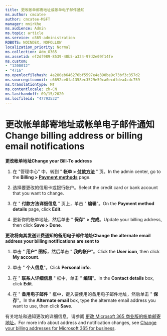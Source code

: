 ```yaml
---
title: 更改帐单邮寄地址或帐单电子邮件通知
ms.author: cmcatee
author: cmcatee-MSFT
manager: mnirkhe
ms.audience: Admin
ms.topic: article
ms.service: o365-administration
ROBOTS: NOINDEX, NOFOLLOW
localization_priority: Normal
ms.collection: Adm_O365
ms.assetid: ef2df989-8539-48b5-a324-97d2e09f14fe
ms.custom:
- "1200012"
- "4716"
ms.openlocfilehash: 4a280eb646270bf5597e4e390be9c73bf3c357d2
ms.sourcegitcommit: c6692ce0fa1358ec3529e59ca0ecdfdea4cdc759
ms.translationtype: MT
ms.contentlocale: zh-CN
ms.lasthandoff: 09/15/2020
ms.locfileid: "47793532"
---
```

# <a name="change-billing-address-or-billing-email-notifications"></a><span data-ttu-id="9b627-102">更改帐单邮寄地址或帐单电子邮件通知</span><span class="sxs-lookup"><span data-stu-id="9b627-102">Change billing address or billing email notifications</span></span>

<span data-ttu-id="9b627-103">**更改帐单地址**</span><span class="sxs-lookup"><span data-stu-id="9b627-103">**Change your Bill-To address**</span></span>

1. <span data-ttu-id="9b627-104">在 "管理中心" 中，转到 " **帐单 > [付款方法](https://go.microsoft.com/fwlink/p/?linkid=2018806)** " 页。</span><span class="sxs-lookup"><span data-stu-id="9b627-104">In the admin center, go to the **Billing > [Payment methods](https://go.microsoft.com/fwlink/p/?linkid=2018806)** page.</span></span>

2. <span data-ttu-id="9b627-105">选择要更改的信用卡或银行帐户。</span><span class="sxs-lookup"><span data-stu-id="9b627-105">Select the credit card or bank account that you want to change.</span></span>

3. <span data-ttu-id="9b627-106">在 " **付款方法详细信息** " 页上，单击 " **编辑**"。</span><span class="sxs-lookup"><span data-stu-id="9b627-106">On the **Payment method details** page, click **Edit**.</span></span>

4. <span data-ttu-id="9b627-107">更新你的帐单地址，然后单击 " **保存" > 完成**。</span><span class="sxs-lookup"><span data-stu-id="9b627-107">Update your billing address, then click **Save > Done**.</span></span>

<span data-ttu-id="9b627-108">**更改将向其发送计费通知的备用电子邮件地址**</span><span class="sxs-lookup"><span data-stu-id="9b627-108">**Change the alternate email address your billing notifications are sent to**</span></span> 

1. <span data-ttu-id="9b627-109">单击 " **用户" 图标**，然后单击 " **我的帐户**"。</span><span class="sxs-lookup"><span data-stu-id="9b627-109">Click the **User icon**, then click **My account**.</span></span>

2. <span data-ttu-id="9b627-110">单击 " **个人信息**"。</span><span class="sxs-lookup"><span data-stu-id="9b627-110">Click **Personal info**.</span></span>

3. <span data-ttu-id="9b627-111">在 " **联系人详细信息** " 框中，单击 " **编辑**"。</span><span class="sxs-lookup"><span data-stu-id="9b627-111">In the **Contact details** box, click **Edit**.</span></span>

4. <span data-ttu-id="9b627-112">在 " **备用电子邮件** " 框中，键入要使用的备用电子邮件地址，然后单击 " **保存**"。</span><span class="sxs-lookup"><span data-stu-id="9b627-112">In the **Alternate email** box, type the alternate email address you want to use, then click **Save**.</span></span>

<span data-ttu-id="9b627-113">有关地址和通知更改的详细信息，请参阅 [更改 Microsoft 365 商业版的帐单邮寄地址](https://docs.microsoft.com/microsoft-365/commerce/billing-and-payments/change-your-billing-addresses?view=o365-worldwide)。</span><span class="sxs-lookup"><span data-stu-id="9b627-113">For more info about address and notification changes, see [Change your billing addresses for Microsoft 365 for business](https://docs.microsoft.com/microsoft-365/commerce/billing-and-payments/change-your-billing-addresses?view=o365-worldwide).</span></span>
